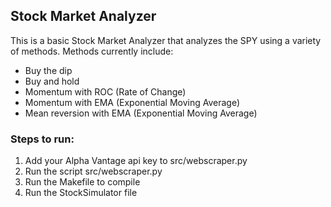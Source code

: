 
## Stock Market Analyzer
This is a basic Stock Market Analyzer that analyzes the SPY using a variety of methods.
Methods currently include:
- Buy the dip
- Buy and hold
- Momentum with ROC (Rate of Change)
- Momentum with EMA (Exponential Moving Average)
- Mean reversion with EMA (Exponential Moving Average)


### Steps to run:

1. Add your Alpha Vantage api key to src/webscraper.py
2. Run the script src/webscraper.py
3. Run the Makefile to compile
4. Run the StockSimulator file

